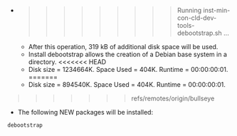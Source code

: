 * >>>>>>>>> Running inst-min-con-cld-dev-tools-debootstrap.sh ...
  * After this operation, 319 kB of additional disk space will be used.
  * Install debootstrap allows the creation of a Debian base system in a directory.
<<<<<<< HEAD
  * Disk size = 1234664K. Space Used = 404K. Runtime = 00:00:00:01.
=======
  * Disk size = 894540K. Space Used = 404K. Runtime = 00:00:00:01.
>>>>>>> refs/remotes/origin/bullseye
  * The following NEW packages will be installed:
  ```bash
debootstrap
  ```
